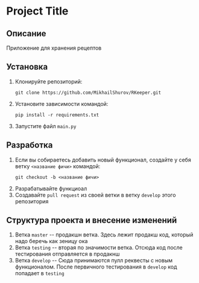 # Project Title

## Описание

Приложение для хранения рецептов

## Установка

1. Клонируйте репозиторий:
   ``````
   git clone https://github.com/MikhailShurov/RKeeper.git
   ``````
2. Установите зависимости командой:
   ``````
   pip install -r requirements.txt
   ``````
3. Запустите файл ```main.py```

## Разработка

1. Если вы собираетесь добавить новый функционал, создайте у себя ветку ```<название фичи>``` командой:
   ``````
   git checkout -b <название фичи>
   ``````
2. Разрабатывайте функциоал
3. Создавайте ```pull request``` из своей ветки в ветку ```develop``` этого репозитория

## Структура проекта и внесение изменений

1. Ветка ```master``` -- продакшн ветка. Здесь лежит продакш код, который надо беречь как зеницу ока
2. Ветка ```testing``` -- вторая по значимости ветка. Отсюда код после тестирования отправляется в продакнш
3. Ветка ```develop``` -- Сюда принимаются пулл реквесты с новым функционалом. После первичного тестирования в ```develop``` код попадает в ```testing```
